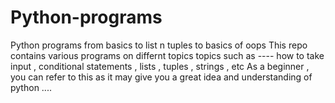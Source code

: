 # Python-programs
Python programs from basics to list n tuples to basics of oops
This repo contains various programs on differnt topics 
topics such as ----  how to take input , conditional statements , lists , tuples , strings , etc
As a beginner , you can refer to this as it may give you a great idea and understanding of python ....
